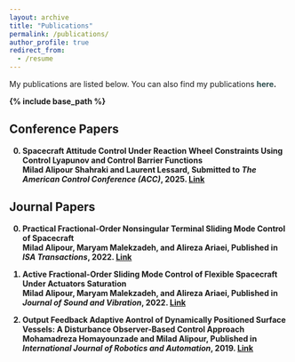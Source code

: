 ```yaml
---
layout: archive
title: "Publications"
permalink: /publications/
author_profile: true
redirect_from:
  - /resume
---
```


My publications are listed below. You can also find my publications <b><a href="https://scholar.google.com/citations?hl=en&user=PvSW_5sAAAAJ&view_op=list_works&sortby=pubdate" style="text-decoration:none; color:#2F4F4F">here</a>.

{% include base_path %}

## Conference Papers

0. **Spacecraft Attitude Control Under Reaction Wheel Constraints Using Control Lyapunov and Control Barrier Functions** \
Milad Alipour Shahraki and Laurent Lessard, Submitted to *The American Control Conference (ACC)*, 2025. [Link](https://doi.org/10.48550/arXiv.2409.19936)

## Journal Papers

0. **Practical Fractional-Order Nonsingular Terminal Sliding Mode Control of Spacecraft** \
Milad Alipour, Maryam Malekzadeh, and Alireza Ariaei, Published in *ISA Transactions*, 2022. [Link](https://www.sciencedirect.com/science/article/pii/S0019057821005437)

1. **Active Fractional-Order Sliding Mode Control of Flexible Spacecraft Under Actuators Saturation** \
Milad Alipour, Maryam Malekzadeh, and Alireza Ariaei, Published in *Journal of Sound and Vibration*, 2022. [Link](https://www.sciencedirect.com/science/article/pii/S0022460X22003182)

2. **Output Feedback Adaptive Aontrol of Dynamically Positioned Surface Vessels: A Disturbance Observer-Based Control Approach** \
Mohamadreza Homayounzade and Milad Alipour, Published in *International Journal of Robotics and Automation*, 2019. [Link](https://www.actapress.com/PaperInfo.aspx?paperId=46283)
